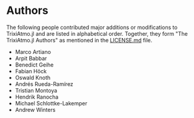 # Authors

The following people contributed major additions or modifications to TrixiAtmo.jl and
are listed in alphabetical order.
Together, they form "The TrixiAtmo.jl Authors" as mentioned in the [LICENSE.md](LICENSE.md)
file.

* Marco Artiano
* Arpit Babbar
* Benedict Geihe
* Fabian Höck
* Oswald Knoth
* Andrés Rueda-Ramírez
* Tristian Montoya
* Hendrik Ranocha
* Michael Schlottke-Lakemper
* Andrew Winters
